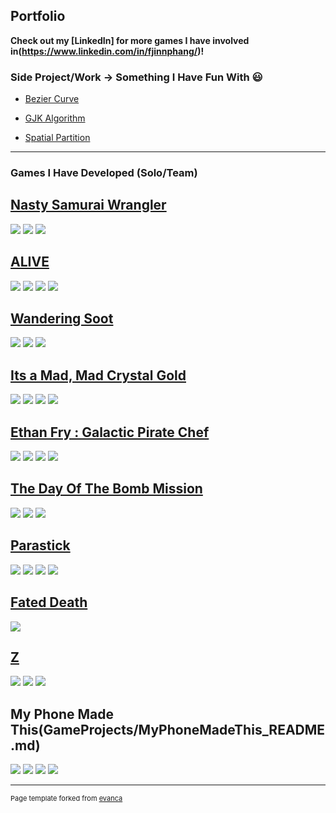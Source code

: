 ## Portfolio
**Check out my [LinkedIn] for more games I have involved in(https://www.linkedin.com/in/fjinnphang/)!**

### Side Project/Work -> Something I Have Fun With :smiley:

- [Bezier Curve](/FunProjects/README.md)

- [GJK Algorithm](/FunProjects/README.md)

- [Spatial Partition](/FunProjects/README.md)

---

### Games I Have Developed (Solo/Team)

## [Nasty Samurai Wrangler](GameProjects/SamuraiWrangler_README.md)

<img src="GameProjects/Images/SamuraiWrangler01.png?raw=true"/>
<img src="GameProjects/Images/SamuraiWrangler02.png?raw=true"/>
<img src="GameProjects/Images/SamuraiWrangler03.png?raw=true"/>

## [ALIVE](GameProjects/ALIVE_README.md)

<img src="GameProjects/Images/ALIVE01.png?raw=true"/>
<img src="GameProjects/Images/ALIVE02.png?raw=true"/>
<img src="GameProjects/Images/ALIVE03.png?raw=true"/>
<img src="GameProjects/Images/ALIVE04.png?raw=true"/>

## [Wandering Soot](GameProjects/WanderingSoot_README.md)

<img src="GameProjects/Images/WanderingSoot01.png?raw=true"/>
<img src="GameProjects/Images/WanderingSoot02.png?raw=true"/>
<img src="GameProjects/Images/WanderingSoot03.png?raw=true"/>

## [Its a Mad, Mad Crystal Gold](GameProjects/ItsAMadMadCrystalGold_README.md)

<img src="GameProjects/Images/Madmad01.png?raw=true"/>
<img src="GameProjects/Images/Madmad02.png?raw=true"/>
<img src="GameProjects/Images/Madmad03.png?raw=true"/>
<img src="GameProjects/Images/Madmad04.png?raw=true"/>

## [Ethan Fry : Galactic Pirate Chef](GameProjects/EthanFry_README.md)

<img src="GameProjects/Images/EthanFry01.png?raw=true"/>
<img src="GameProjects/Images/EthanFry02.png?raw=true"/>
<img src="GameProjects/Images/EthanFry03.png?raw=true"/>
<img src="GameProjects/Images/EthanFry04.png?raw=true"/>

## [The Day Of The Bomb Mission](GameProjects/TheDayOfBombMission_README.md)

<img src="GameProjects/Images/BombMission03.jpg?raw=true"/>
<img src="GameProjects/Images/BombMission01.jpg?raw=true"/>
<img src="GameProjects/Images/BombMission02.jpg?raw=true"/>

## [Parastick](GameProjects/Parastick_README.md)

<img src="GameProjects/Images/Parastick01.png?raw=true"/>
<img src="GameProjects/Images/Parastick02.png?raw=true"/>
<img src="GameProjects/Images/Parastick03.png?raw=true"/>
<img src="GameProjects/Images/Parastick04.png?raw=true"/>

## [Fated Death](GameProjects/FatedDeath_README.md)

<img src="GameProjects/Images/FatedDeath01.png?raw=true"/>

## [Z](GameProjects/Z_README.md)

<img src="GameProjects/Images/Z01.png?raw=true"/>
<img src="GameProjects/Images/Z02.png?raw=true"/>
<img src="GameProjects/Images/Z03.png?raw=true"/>

## My Phone Made This(GameProjects/MyPhoneMadeThis_README.md) 

<img src="GameProjects/Images/SEAGameJam01.jpg?raw=true"/>
<img src="GameProjects/Images/SEAGameJam02.jpg?raw=true"/>
<img src="GameProjects/Images/SEAGameJam03.jpg?raw=true"/>
<img src="GameProjects/Images/SEAGameJam04.jpg?raw=true"/>



---
<p style="font-size:11px">Page template forked from <a href="https://github.com/evanca/quick-portfolio">evanca</a></p>
<!-- Remove above link if you don't want to attibute -->
